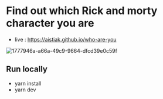# Find out which Rick and morty character you are 
- live : https://aistiak.github.io/who-are-you 

![1777946a-a66a-49c9-9664-dfcd39e0c59f](https://dev-to-uploads.s3.amazonaws.com/uploads/articles/oe02yb0bqjwme7ncw4eu.gif)

## Run locally 
- yarn install 
- yarn dev 
